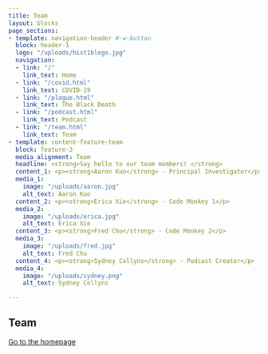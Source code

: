 ```yaml
---
title: Team
layout: blocks
page_sections:
- template: navigation-header #-w-button
  block: header-1
  logo: "/uploads/hist1blogo.jpg" 
  navigation:
  - link: "/"
    link_text: Home
  - link: "/covid.html" 
    link_text: COVID-19
  - link: "/plague.html"
    link_text: The Black Death
  - link: "/podcast.html"
    link_text: Podcast
  - link: "/team.html"
    link_text: Team
- template: content-feature-team
  block: feature-3
  media_alignment: Team
  headline: <strong>Say hello to our team members! </strong>
  content_1: <p><strong>Aaron Kuo</strong> - Principal Investigator</p>
  media_1: 
    image: "/uploads/aaron.jpg" 
    alt_text: Aaron Kuo
  content_2: <p><strong>Erica Xie</strong> - Code Monkey 1</p>
  media_2: 
    image: "/uploads/erica.jpg" 
    alt_text: Erica Xie
  content_3: <p><strong>Fred Chu</strong> - Code Monkey 2</p>
  media_3: 
    image: "/uploads/fred.jpg" 
    alt_text: Fred Chu
  content_4: <p><strong>Sydney Collyns</strong> - Podcast Creator</p>
  media_4: 
    image: "/uploads/sydney.png" 
    alt_text: Sydney Collyns

--- 
```

## Team

[Go to the homepage](/ "Back to homepage")